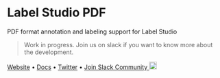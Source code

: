 # Label Studio PDF

PDF format annotation and labeling support for Label Studio

> Work in progress. Join us on slack if you want to know more about the development.

[Website](https://labelstud.io/) • [Docs](https://labelstud.io/docs) • [Twitter](https://twitter.com/heartexlabs) • [Join Slack Community <img src="https://go.heartex.net/docs/images/slack-mini.png" width="18px"/>](https://docs.google.com/forms/d/e/1FAIpQLSdLHZx5EeT1J350JPwnY2xLanfmvplJi6VZk65C2R4XSsRBHg/viewform?usp=sf_link)
